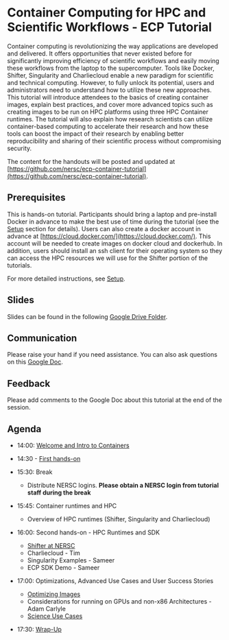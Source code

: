 # Container Computing for HPC and Scientific Workflows - ECP Tutorial

Container computing is revolutionizing the way applications are developed and delivered. It offers opportunities that never existed before for significantly improving efficiency of scientific workflows and easily moving these workflows from the laptop to the supercomputer. Tools like Docker, Shifter, Singularity and Charliecloud enable a new paradigm for scientific and technical computing. However, to fully unlock its potential, users and administrators need to understand how to utilize these new approaches. This tutorial will introduce attendees to the basics of creating container images, explain best practices, and cover more advanced topics such as creating images to be run on HPC platforms using three HPC Container runtimes. The tutorial will also explain how research scientists can utilize container-based computing to accelerate their research and how these tools can boost the impact of their research by enabling better reproducibility and sharing of their scientific process without compromising security.  

The content for the handouts will be posted and updated at [https://github.com/nersc/ecp-container-tutorial](https://github.com/nersc/ecp-container-tutorial).

## Prerequisites

This is hands-on tutorial. Participants should bring a laptop and pre-install Docker in advance to make the best use of time during the tutorial (see the [Setup](setup.md) section for details). Users can also create a docker account in advance at [https://cloud.docker.com/](https://cloud.docker.com/). This account will be needed to create images on docker cloud and dockerhub. In addition, users should install an ssh client for their operating system so they can access the HPC resources we will use for the Shifter portion of the tutorials.

For more detailed instructions, see [Setup](setup.md).

## Slides

Slides can be found in the following [Google Drive Folder](https://drive.google.com/open?id=17ibGRs7HAZ8AOnLQUo1CTNFgShB-6Nph).


## Communication
Please raise your hand if you need assistance. You can also ask questions on this [Google Doc](https://docs.google.com/document/d/1thz5sp7upnhy5PKi6SpS-C9NuGRHoY5lz0NSJy7_mJM/edit?usp=sharing).

## Feedback
Please add comments to the Google Doc about this tutorial at the end of the session.

## Agenda

- 14:00: [Welcome and Intro to Containers](00-intro.md)
- 14:30 - [First hands-on](01-hands-on.md)
- 15:30: Break
    - Distribute NERSC logins. **Please obtain a NERSC login from tutorial staff during the break**

- 15:45: Container runtimes and HPC
    - Overview of HPC runtimes (Shifter, Singularity and Charliecloud)
- 16:00: Second hands-on - HPC Runtimes and SDK
    - [Shifter at NERSC](03-hands-on.md)
    - Charliecloud - Tim
    - Singularity Examples - Sameer
    - ECP SDK Demo - Sameer
- 17:00: Optimizations, Advanced Use Cases and User Success Stories
    - [Optimizing Images](04-optimizing.md)
    - Considerations for running on GPUs and non-x86 Architectures - Adam Carlyle
    - [Science Use Cases](05-use-cases.md)
- 17:30: [Wrap-Up](06-wrap-up.md)
